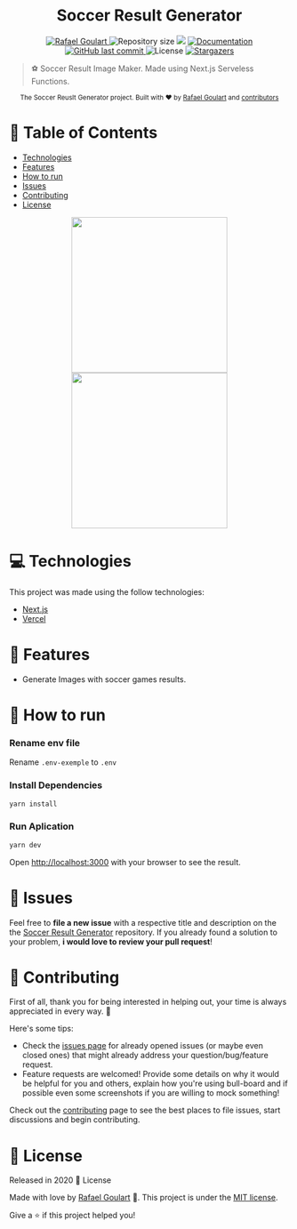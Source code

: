 <h1 align="center">Soccer Result Generator</h1>

<p align="center">	
   <a href="https://www.linkedin.com/in/rafael-goulartb/">
      <img alt="Rafael Goulart" src="https://img.shields.io/badge/-RafaelGoulartB-5ccb68?style=flat&logo=Linkedin&logoColor=white" />
   </a> 
  <img alt="Repository size" src="https://img.shields.io/github/repo-size/RafaelGoulartB/soccer-result-generator?color=5ccb68">

  <img src="https://img.shields.io/badge/version-1.0.0-5ccb68.svg?cacheSeconds=2592000" />
  <a href="https://github.com/RafaelGoulartB/soccer-result-generator#readme">
    <img alt="Documentation" src="https://img.shields.io/badge/documentation-yes-5ccb68.svg" target="_blank" />
  </a>
   <a href="https://github.com/RafaelGoulartB/soccer-result-generator/commits/master">
      <img alt="GitHub last commit" src="https://img.shields.io/github/last-commit/RafaelGoulartB/soccer-result-generator?color=5ccb68">
  </a> 
  <img alt="License" src="https://img.shields.io/badge/license-MIT-5ccb68">
   <a href="https://github.com/RafaelGoulartB/soccer-result-generator/stargazers">
      <img alt="Stargazers" src="https://img.shields.io/github/stars/RafaelGoulartB/soccer-result-generator?color=5ccb68&logo=github">
   </a>
</p>

> ⚽ Soccer Result Image Maker. Made using Next.js Serveless Functions.

<div align="center">
  <sub>The Soccer Reuslt Generator project. Built with ❤︎ by
    <a href="https://github.com/RafaelGoulartB">Rafael Goulart</a> and
    <a href="https://github.com/RafaelGoulartB/soccer-result-generator/graphs/contributors">
      contributors
    </a>
  </sub>
</div>


# :pushpin: Table of Contents

- [Technologies](#computer-technologies)
- [Features](#rocket-features)
- [How to run](#construction_worker-how-to-run)
- [Issues](#bug-issues)
- [Contributing](#tada-contributing)
- [License](#closed_book-license)

<div align="center">
  <img src="./.github/screenshots/screenshot-1.jpg" width="280">
  <img src="./.github/screenshots/screenshot-2.jpg" width="280">
</div>

# :computer: Technologies
This project was made using the follow technologies:

* [Next.js](https://nextjs.org/)        
* [Vercel](https://vercel.com/)     

# :rocket: Features

* Generate Images with soccer games results.

# :construction_worker: How to run
### Rename env file
Rename `.env-exemple` to `.env`
### Install Dependencies
```bash
yarn install
```
### Run Aplication
```bash 
yarn dev 
```

Open [http://localhost:3000](http://localhost:3000) with your browser to see the result.
<br>

# :bug: Issues

Feel free to **file a new issue** with a respective title and description on the the [Soccer Result Generator](https://github.com/RafaelGoulartB/soccer-result-generator/issues) repository. If you already found a solution to your problem, **i would love to review your pull request**!

# :tada: Contributing
First of all, thank you for being interested in helping out, your time is always appreciated in every way. :100:

Here's some tips:

* Check the [issues page](https://github.com/RafaelGoulartB/soccer-result-generator/issues) for already opened issues (or maybe even closed ones) that might already address your question/bug/feature request.
* Feature requests are welcomed! Provide some details on why it would be helpful for you and others, explain how you're using bull-board and if possible even some screenshots if you are willing to mock something!

Check out the [contributing](./CONTRIBUTING.md) page to see the best places to file issues, start discussions and begin contributing.

# :closed_book: License

Released in 2020 :closed_book: License

Made with love by [Rafael Goulart](https://github.com/RafaelGoulartB) 🚀.
This project is under the [MIT license](./LICENSE).


Give a ⭐️ if this project helped you!
